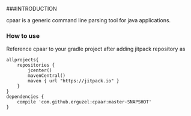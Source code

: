 ###INTRODUCTION

cpaar is a generic command line parsing tool for java applications. 

### How to use

Reference cpaar to your gradle project after adding jitpack repository as

```
allprojects{
    repositories {
        jcenter()
        mavenCentral()
        maven { url "https://jitpack.io" }
    }
}
dependencies {
    compile 'com.github.erguzel:cpaar:master-SNAPSHOT'
}
```


